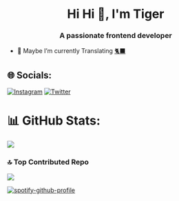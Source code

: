 <h1 align="center">Hi Hi 👋, I'm Tiger</h1>
<h3 align="center">A passionate frontend developer</h3>

- 🔭 Maybe I’m currently Translating [🐈‍⬛](https://github.com/lilrawry/docs)

## 🌐 Socials:

[![Instagram](https://img.shields.io/badge/Instagram-%23E4405F.svg?logo=Instagram&logoColor=white)](https://instagram.com/_u2cf) [![Twitter](https://img.shields.io/badge/Twitter-%231DA1F2.svg?logo=Twitter&logoColor=white)](https://twitter.com/zyiz)

# 📊 GitHub Stats:

![](https://github-readme-streak-stats.herokuapp.com/?user=lilrawry&theme=dark&hide_border=false)<br/>

### 🔝 Top Contributed Repo

![](https://github-contributor-stats.vercel.app/api?username=lilrawry&limit=5&theme=dracula&combine_all_yearly_contributions=true)

[![spotify-github-profile](https://spotify-github-profile.vercel.app/api/view?uid=zsshtwb3bs0eyf2hknvce8cqf&cover_image=true&theme=compact&show_offline=false&background_color=341c8d&interchange=false)](https://spotify-github-profile.vercel.app/api/view?uid=zsshtwb3bs0eyf2hknvce8cqf&redirect=true)
